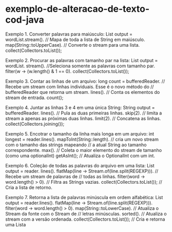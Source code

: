 # exemplo-de-alteracao-de-texto-cod-java



Exemplo 1. Converter palavras para maiúsculo:
List<String> output = wordList.stream().
// Mapa de toda a lista de String em maiúsculo.
map(String::toUpperCase).
// Converte o stream para uma lista.
collect(Collectors.toList());


Exemplo 2. Procurar as palavras 
com tamanho par na lista:
List<String> output = wordList. 
stream(). 
//Seleciona somente as palavras com tamanho par.
filter(w -> (w.length() & 1 == 0). 
collect(Collectors.toList()); 


Exemplo 3. Contar as linhas de um arquivo:
long count = bufferedReader. 
// Recebe um stream com linhas individuais. 
Esse é o novo método do
// bufferedReader que retorna um stream<string>.
lines(). 
// Conta os elementos do stream de entrada.
count(); 


Exemplo 4. Juntar as linhas 3 e 4 em uma única String:
String output = bufferedReader. 
lines(). 
// Pula as duas primeiras linhas.
skip(2).
// limita a stream a apenas as próximas duas linhas.
limit(2).
// Concatena as linhas.
collect(Collectors.joining()); 


Exemplo 5. Encotrar o tamanho da linha mais longa 
em um arquivo:
int longest = reader.lines().
mapToInt(String::length). 
// cria um novo stream com o tamanho das strings mapeando
// a atual String ao tamanho correspondente.
max(). 
// Coleta o maior elemento do stream de tamanho (como 
uma optionalInt)
getAsInt();
// Atualiza o OptionalInt com um int.


Exemplo 6. Coleção de todas as palavras do arquivo
em uma lista:
List<String> output = reader. 
lines(). 
flatMap(line -> Stream.of(line.split(REGEXP))). 
// Recebe um stream de palavras de
// todas as linhas.
filter(word -> word.length() > 0). 
// Filtra as Strings vazias.
collect(Collectors.toList()); 
// Cria a lista de retorno.


Exemplo 7. Retorna a lista de palavras 
minúscula em ordem alfabética:
List<String> output = reader.lines(). 
flatMap(line -> Stream.of(line.split(REGEXP))). 
filter(word -> word.length() > 0). 
map(String::toLowerCase). 
// Atualiza o Stream da fonte com o Stream de
// letras minúsculas.
sorted(). 
// Atualiza o stream com a versão ordenada.
collect(Collectors.toList()); 
// Cria e retorna uma Lista
